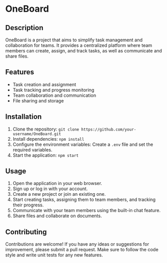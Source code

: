 # OneBoard

## Description

OneBoard is a project that aims to simplify task management and collaboration for teams. It provides a centralized platform where team members can create, assign, and track tasks, as well as communicate and share files.

## Features

- Task creation and assignment
- Task tracking and progress monitoring
- Team collaboration and communication
- File sharing and storage

## Installation

1. Clone the repository: `git clone https://github.com/your-username/OneBoard.git`
2. Install dependencies: `npm install`
3. Configure the environment variables: Create a `.env` file and set the required variables.
4. Start the application: `npm start`

## Usage

1. Open the application in your web browser.
2. Sign up or log in with your account.
3. Create a new project or join an existing one.
4. Start creating tasks, assigning them to team members, and tracking their progress.
5. Communicate with your team members using the built-in chat feature.
6. Share files and collaborate on documents.

## Contributing

Contributions are welcome! If you have any ideas or suggestions for improvement, please submit a pull request. Make sure to follow the code style and write unit tests for any new features.



